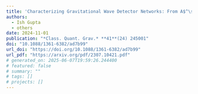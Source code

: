 ```yaml
---
title: 'Characterizing Gravitational Wave Detector Networks: From A$^\sharp$ to Cosmic Explorer'
authors:
  - Ish Gupta
  - others
date: 2024-11-01
publication: "*Class. Quant. Grav.* **41**(24) 245001"
doi: "10.1088/1361-6382/ad7b99"
url_doi: "https://doi.org/10.1088/1361-6382/ad7b99"
url_pdf: "https://arxiv.org/pdf/2307.10421.pdf"
# generated_on: 2025-06-07T19:59:26.244400
# featured: false
# summary: ""
# tags: []
# projects: []
---
```

